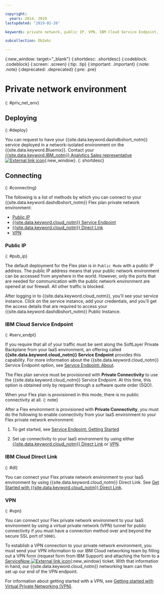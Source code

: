 ```yaml
---

copyright:
  years: 2014, 2019
lastupdated: "2019-02-26"

keywords: private network, public IP, VPN, IBM Cloud Service Endpoint, IBM Cloud Direct Link, Flex

subcollection: Db2whc

---
```


<!-- Attribute definitions --> 
{:new_window: target="_blank"}
{:shortdesc: .shortdesc}
{:codeblock: .codeblock}
{:screen: .screen}
{:tip: .tip}
{:important: .important}
{:note: .note}
{:deprecated: .deprecated}
{:pre: .pre}

# Private network environment
{: #priv_net_env}

## Deploying
{: #deploy}

You can request to have your {{site.data.keyword.dashdbshort_notm}} service deployed in a network-isolated environment on the {{site.data.keyword.Bluemix}}. Contact your [{{site.data.keyword.IBM_notm}} Analytics Sales representative ![External link icon](../../icons/launch-glyph.svg "External link icon")](https://www.ibm.com/connect/ibm/us/en/?lnk=fcw){:new_window}.
{: shortdesc}

## Connecting
{: #connecting}

The following is a list of methods by which you can connect to your {{site.data.keyword.dashdbshort_notm}} Flex plan private network environment:

* [Public IP](#pub_ip)
* [{{site.data.keyword.cloud_notm}} Service Endpoint](#serv_endpt)
* [{{site.data.keyword.cloud_notm}} Direct Link](#dl)
* [VPN](#vpn)
<!-- * [IP Whitelisting](#ip_wl) -->

### Public IP 
{: #pub_ip}

The default deployment for the Flex plan is in `Public Mode` with a public IP address. The public IP address means that your public network environment can be accessed from anywhere in the world. However, only the ports that are needed for communication with the public network environment are opened at our firewall. All other traffic is blocked.

After logging in to {{site.data.keyword.cloud_notm}}, you'll see your service instance. Click on the service instance, add your credentials, and you'll get the access details that are required to access your {{site.data.keyword.dashdbshort_notm}} Public Instance.

### IBM Cloud Service Endpoint
{: #serv_endpt}

If you require that all of your traffic must be sent along the SoftLayer Private Backplane from your IaaS environment, an offering called **{{site.data.keyword.cloud_notm}} Service Endpoint** provides this capability. For more information about the {{site.data.keyword.cloud_notm}} Service Endpoint option, see [Service Endpoint: About](/docs/services/service-endpoint/getting-started.html).

The Flex plan service must be provisioned with **Private Connectivity** to use the {{site.data.keyword.cloud_notm}} Service Endpoint. At this time, this option is obtained only by request through a software quote order (SQO). 

When your Flex plan is provisioned in this mode, there is no public connectivity at all.
{: note} 

After a Flex environment is provisioned with **Private Connectivity**, you must do the following to enable connectivity from your IaaS environment to your Flex private network environment: 

1. To get started, see [Service Endpoint: Getting Started](/docs/services/service-endpoint/enable-servicepoint.html)

2. Set up connectivity to your IaaS environment by using either [{{site.data.keyword.cloud_notm}} Direct Link](#dl) or [VPN](#vpn).

### IBM Cloud Direct Link
{: #dl}

You can connect your Flex private network environment to your IaaS environment by using {{site.data.keyword.cloud_notm}} Direct Link. See [Get Started with {{site.data.keyword.cloud_notm}} Direct Link](/docs/infrastructure/direct-link/getting-started.html).

### VPN
{: #vpn}

You can connect your Flex private network environment to your IaaS environment by using a virtual private network (VPN) tunnel for public connectivity if you must have a connection method over and beyond the secure SSL port of `50001`.

To establish a VPN connection to your private network environment, you must send your VPN information to our IBM Cloud networking team by filling out a VPN form (request form from IBM Support) and attaching the form to a [ServiceNow ![External link icon](../../icons/launch-glyph.svg "External link icon")](https://cloud.ibm.com/unifiedsupport/cases/add){:new_window} ticket. <!-- , attaching the form to a [ServiceNow ![External link icon](../../icons/launch-glyph.svg "External link icon")](https://cloud.ibm.com/unifiedsupport/cases/add){:new_window} ticket, and providing the following VPN part number `xxxx-xxxx-xxxx`. --> With that information in hand, our {{site.data.keyword.cloud_notm}} networking team can then set up our end of the VPN endpoint. <!-- Ben to provide VPN part number -->

For information about getting started with a VPN, see [Getting started with Virtual Private Networking (VPN)](/docs/infrastructure/iaas-vpn/getting-started.html).

<!-- **Gopal's text**:

> For public connectivity, customers can setup a VPN tunnel if they need to use something over and beyond the secure SSL port of `50001` and send VPN information to our Networking team to set up VPN endpoints. This requires filling up a VPN form and attaching it to a Service Now Ticket. Should we attach the form template here? Customers need to order a particular part number for this (VPN part number to be provided by Ben)


Can we use any of this documentation?  [Getting started with Virtual Private Networking (VPN)](/docs/infrastructure/iaas-vpn/getting-started.html). -->



<!-- ### IP Whitelisting
{: #ip_wl}

IP whitelisting gives you the ability to specify which trusted IP addresses are granted access to your private network environment.


**Writer's notes**:
I need step-by-step instructions. -->


